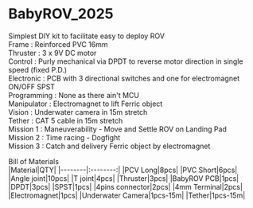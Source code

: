 # BabyROV_2025
Simplest DIY kit to facilitate easy to deploy ROV  
Frame : Reinforced PVC 16mm  
Thruster : 3 x 9V DC motor  
Control : Purly mechanical via DPDT to reverse motor direction in single speed (fixed P.D.)  
Electronic : PCB with 3 directional switches and one for electromagnet ON/OFF SPST  
Programming : None as there ain't MCU  
Manipulator : Electromagnet to lift Ferric object  
Vision : Underwater camera in 15m stretch  
Tether : CAT 5 cable in 15m stretch  
Mission 1 : Maneuverability - Move and Settle ROV on Landing Pad  
Mission 2 : Time racing - Dogfight  
Mission 3 : Catch and delivery Ferric object by electromagnet  

Bill of Materials  
|Material|QTY|
|--------|:--------:|
|PCV Long|8pcs|
|PVC Short|6pcs|
|Angle joint|10pcs|
|T joint|4pcs|
|Thruster|3pcs|
|BabyROV PCB|1pcs|
|DPDT|3pcs|
|SPST|1pcs|
|4pins connector|2pcs|
|4mm Terminal|2pcs|
|Electromagnet|1pcs|
|Underwater Camera|1pcs-15m|
|Tether|1pcs-15m|
